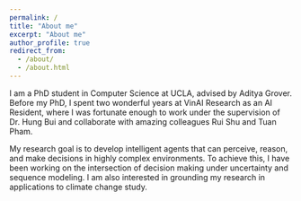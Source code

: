 ```yaml
---
permalink: /
title: "About me"
excerpt: "About me"
author_profile: true
redirect_from: 
  - /about/
  - /about.html
---
```


I am a PhD student in Computer Science at UCLA, advised by Aditya Grover. Before my PhD, I spent two wonderful years at VinAI Research as an AI Resident, where I was fortunate enough to work under the supervision of Dr. Hung Bui and collaborate with amazing colleagues Rui Shu and Tuan Pham.

My research goal is to develop intelligent agents that can perceive, reason, and make decisions in highly complex environments. To achieve this, I have been working on the intersection of decision making under uncertainty and sequence modeling. I am also interested in grounding my research in applications to climate change study.

<!-- Aside from research, I love playing soccer in my free time. And I love animals. -->